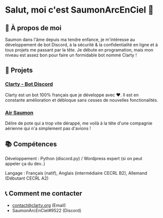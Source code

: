 # Salut, moi c'est SaumonArcEnCiel 👋


## 🍣 À propos de moi

Saumon dans l'âme depuis ma tendre enfance, je m'intéresse au développement de bot Discord, à la sécurité & la confidentialité en ligne et à tous projets me passant par la tête. Je débute en programation, mais mon niveau est assez bon pour faire un formidable bot nommé Clarty !

## 👀 Projets

### [Clarty - Bot Discord](https://clarty.org)

Clarty est un bot 100% français que je développe avec ❤. Il est en constante amélioration et débloque sans cesses de nouvelles fonctionalités. 

### [Air Saumon](https://air-saumon.com)

Délire de pote qui a trop vite dérappé, me voilà à la tête d'une compagnie aérienne qui n'a simplement pas d'avions !


## 📚 Compétences

Développement : Python (discord.py) / Wordpress expert (si on peut appeler ça du dev..)

Langage : Français (natif), Anglais (intermédiaire CECRL B2), Allemand (Débutant CECRL A2)

## 📞 Comment me contacter

- contact@clarty.org (Email)
- SaumonArcEnCiel#9522 (Discord)


